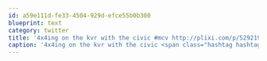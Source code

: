 ```yaml
---
id: a59e111d-fe33-4504-929d-efce55b0b300
blueprint: text
category: twitter
title: '4x4ing on the kvr with the civic #mcv http://plixi.com/p/52921981'
caption: '4x4ing on the kvr with the civic <span class="hashtag hashtag_local">#<a href="http://tweettemp.darylchymko.ca/?tag=mcv">mcv</a> http://plixi.com/p/52921981'
---
```


